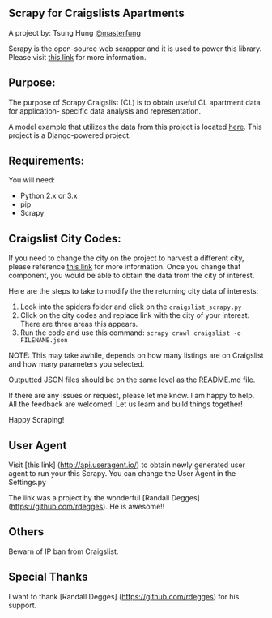 ## Scrapy for Craigslists Apartments

A project by: Tsung Hung [@masterfung](twitter.com/masterfung)

Scrapy is the open-source web scrapper and it is used to power
this library. Please visit [this link](http://scrapy.org/)
for more information.

## Purpose:
The purpose of Scrapy Craigslist (CL) is
to obtain useful CL apartment data for application-
specific data analysis and representation.

A model example that utilizes the data from this project is
located [here](https://github.com/masterfung/scrapilious). This
project is a Django-powered project.

## Requirements:
You will need:

* Python 2.x or 3.x
* pip
* Scrapy

## Craigslist City Codes:

If you need to change the city on the project to harvest
a different city, please reference [this link](https://sites.google.com/site/clsiteinfo/city-site-code-sort)
for more information. Once you change that component, you would
 be able to obtain the data from the city of interest.

Here are the steps to take to modify the the returning city data of interests:
1. Look into the spiders folder and click on the `craigslist_scrapy.py`
2. Click on the city codes and replace link with the city of your interest.
There are three areas this appears.
3. Run the code and use this command: `scrapy crawl craigslist -o FILENAME.json`

NOTE: This may take awhile, depends on how many listings are on Craigslist
and how many parameters you selected.

Outputted JSON files should be on the same level as the README.md file.

If there are any issues or request, please let me know. I am happy to help.
All the feedback are welcomed. Let us learn and build things together!

Happy Scraping!

## User Agent

Visit [this link] (http://api.useragent.io/) to obtain newly generated user agent
to run your this Scrapy. You can change the User Agent in the Settings.py

The link was a project by the wonderful [Randall Degges] (https://github.com/rdegges).
He is awesome!!


## Others

Bewarn of IP ban from Craigslist.


## Special Thanks

I want to thank [Randall Degges] (https://github.com/rdegges) for his support.
